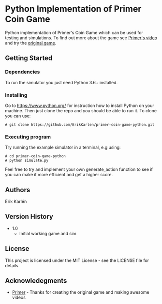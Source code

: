 # Python Implementation of Primer Coin Game

Python implementation of Primer's Coin Game which can be used for testing and simulations.
To find out more about the game see [Primer's video](https://www.youtube.com/watch?v=QC91Bf8hQVo/) and try the [original game](https://primerlearning.org/).

## Getting Started

### Dependencies

To run the simulator you just need Python 3.6+ installed. 

### Installing

Go to https://www.python.org/ for instruction how to install Python on your machine.
Then just clone the repo and you should be able to run it. To clone you can use:
```
# git clone https://github.com/ErikKarlen/primer-coin-game-python.git
```

### Executing program

Try running the example simulator in a terminal, e.g using:
```
# cd primer-coin-game-python
# python simulate.py
```
Feel free to try and implement your own generate_action function to see if you can make it more efficient and get a higher score.

## Authors

Erik Karlén

## Version History

* 1.0
  *  Initial working game and sim

## License

This project is licensed under the MIT License - see the LICENSE file for details

## Acknowledegments

* [Primer](https://www.youtube.com/watch?v=QC91Bf8hQVo) - Thanks for creating the original game and making awesome videos

